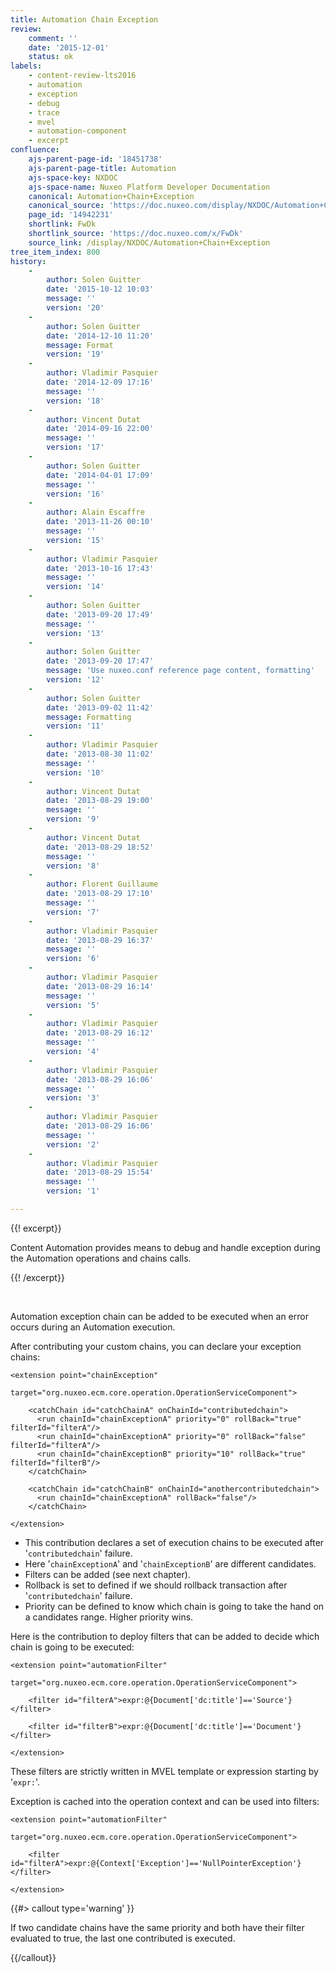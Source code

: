 ```yaml
---
title: Automation Chain Exception
review:
    comment: ''
    date: '2015-12-01'
    status: ok
labels:
    - content-review-lts2016
    - automation
    - exception
    - debug
    - trace
    - mvel
    - automation-component
    - excerpt
confluence:
    ajs-parent-page-id: '18451738'
    ajs-parent-page-title: Automation
    ajs-space-key: NXDOC
    ajs-space-name: Nuxeo Platform Developer Documentation
    canonical: Automation+Chain+Exception
    canonical_source: 'https://doc.nuxeo.com/display/NXDOC/Automation+Chain+Exception'
    page_id: '14942231'
    shortlink: FwDk
    shortlink_source: 'https://doc.nuxeo.com/x/FwDk'
    source_link: /display/NXDOC/Automation+Chain+Exception
tree_item_index: 800
history:
    -
        author: Solen Guitter
        date: '2015-10-12 10:03'
        message: ''
        version: '20'
    -
        author: Solen Guitter
        date: '2014-12-10 11:20'
        message: Format
        version: '19'
    -
        author: Vladimir Pasquier
        date: '2014-12-09 17:16'
        message: ''
        version: '18'
    -
        author: Vincent Dutat
        date: '2014-09-16 22:00'
        message: ''
        version: '17'
    -
        author: Solen Guitter
        date: '2014-04-01 17:09'
        message: ''
        version: '16'
    -
        author: Alain Escaffre
        date: '2013-11-26 00:10'
        message: ''
        version: '15'
    -
        author: Vladimir Pasquier
        date: '2013-10-16 17:43'
        message: ''
        version: '14'
    -
        author: Solen Guitter
        date: '2013-09-20 17:49'
        message: ''
        version: '13'
    -
        author: Solen Guitter
        date: '2013-09-20 17:47'
        message: 'Use nuxeo.conf reference page content, formatting'
        version: '12'
    -
        author: Solen Guitter
        date: '2013-09-02 11:42'
        message: Formatting
        version: '11'
    -
        author: Vladimir Pasquier
        date: '2013-08-30 11:02'
        message: ''
        version: '10'
    -
        author: Vincent Dutat
        date: '2013-08-29 19:00'
        message: ''
        version: '9'
    -
        author: Vincent Dutat
        date: '2013-08-29 18:52'
        message: ''
        version: '8'
    -
        author: Florent Guillaume
        date: '2013-08-29 17:10'
        message: ''
        version: '7'
    -
        author: Vladimir Pasquier
        date: '2013-08-29 16:37'
        message: ''
        version: '6'
    -
        author: Vladimir Pasquier
        date: '2013-08-29 16:14'
        message: ''
        version: '5'
    -
        author: Vladimir Pasquier
        date: '2013-08-29 16:12'
        message: ''
        version: '4'
    -
        author: Vladimir Pasquier
        date: '2013-08-29 16:06'
        message: ''
        version: '3'
    -
        author: Vladimir Pasquier
        date: '2013-08-29 16:06'
        message: ''
        version: '2'
    -
        author: Vladimir Pasquier
        date: '2013-08-29 15:54'
        message: ''
        version: '1'

---
```

{{! excerpt}}

Content Automation provides means to debug and handle exception during the Automation operations and chains calls.

{{! /excerpt}}

&nbsp;

Automation exception chain can be added to be executed when an error occurs during an Automation execution.

After contributing your custom chains, you can declare your exception chains:

```html/xml
<extension point="chainException"
             target="org.nuxeo.ecm.core.operation.OperationServiceComponent">

    <catchChain id="catchChainA" onChainId="contributedchain">
      <run chainId="chainExceptionA" priority="0" rollBack="true" filterId="filterA"/>
      <run chainId="chainExceptionA" priority="0" rollBack="false" filterId="filterA"/>
      <run chainId="chainExceptionB" priority="10" rollBack="true" filterId="filterB"/>
    </catchChain>

    <catchChain id="catchChainB" onChainId="anothercontributedchain">
      <run chainId="chainExceptionA" rollBack="false"/>
    </catchChain>

</extension>
```

*   This contribution declares a set of execution chains to be executed after '`contributedchain`' failure.
*   Here '`chainExceptionA`' and '`chainExceptionB`' are different candidates.
*   Filters can be added (see next chapter).
*   Rollback is set to defined if we should rollback transaction after '`contributedchain`' failure.
*   Priority can be defined to know which chain is going to take the hand on a candidates range. Higher priority wins.

Here is the contribution to deploy filters that can be added to decide which chain is going to be executed:

```html/xml
<extension point="automationFilter"
             target="org.nuxeo.ecm.core.operation.OperationServiceComponent">

    <filter id="filterA">expr:@{Document['dc:title']=='Source'}</filter>

    <filter id="filterB">expr:@{Document['dc:title']=='Document'}</filter>

</extension>
```

These filters are strictly written in MVEL template or expression starting by '`expr:`'.

Exception is cached into the operation context and can be used into filters:

```html/xml
<extension point="automationFilter"
             target="org.nuxeo.ecm.core.operation.OperationServiceComponent">

    <filter id="filterA">expr:@{Context['Exception']=='NullPointerException'}</filter>

</extension>
```

{{#> callout type='warning' }}

If two candidate chains have the same priority and both have their filter evaluated to true, the last one contributed is executed.

{{/callout}}
